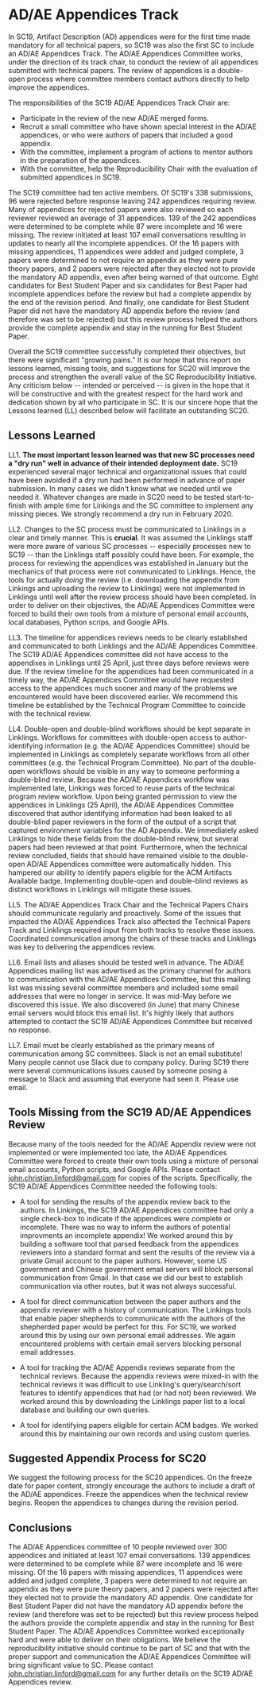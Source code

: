 AD/AE Appendices Track
======================

In SC19, Artifact Description (AD) appendices were for the first time made mandatory for all technical papers, so SC19 was also the first SC to include an AD/AE Appendices Track.  The AD/AE Appendices Committee works, under the direction of its track chair, to conduct the review of all appendices submitted with technical papers. The review of appendices is a double-open process where committee members contact authors directly to help improve the appendices.

The responsibilities of the SC19 AD/AE Appendices Track Chair are:
 * Participate in the review of the new AD/AE merged forms.
 * Recruit a small committee who have shown special interest in the AD/AE appendices, or who were authors of papers that included a good appendix.
 * With the committee, implement a program of actions to mentor authors in the preparation of the appendices.
 * With the committee, help the Reproducibility Chair with the evaluation of submitted appendices in SC19.

The SC19 committee had ten active members.  Of SC19's 338 submissions, 96 were rejected before response leaving 242 appendices requiring review.  Many of appendices for rejected papers were also reviewed so each reviewer reviewed an average of 31 appendices.  139 of the 242 appendices were determined to be complete while 87 were incomplete and 16 were missing.  The review initiated at least 107 email conversations resulting in updates to nearly all the incomplete appendices.  Of the 16 papers with missing appendices, 11 appendices were added and judged complete, 3 papers were determined to not require an appendix as they were pure theory papers, and 2 papers were rejected after they elected not to provide the mandatory AD appendix, even after being warned of that outcome.  Eight candidates for Best Student Paper and six candidates for Best Paper had incomplete appendices before the review but had a complete appendix by the end of the revision period.  And finally, one candidate for Best Student Paper did not have the mandatory AD appendix before the review (and therefore was set to be rejected) but this review process helped the authors provide the complete appendix and stay in the running for Best Student Paper.

Overall the SC19 committee successfully completed their objectives, but there were significant "growing pains."  It is our hope that this report on lessons learned, missing tools, and suggestions for SC20 will improve the process and strengthen the overall value of the SC Reproducibility Initiative.  Any criticism below -- intended or perceived -- is given in the hope that it will be constructive and with the greatest respect for the hard work and dedication shown by all who participate in SC.  It is our sincere hope that the Lessons learned (LL) described below will facilitate an outstanding SC20.


Lessons Learned
---------------

  LL1. **The most important lesson learned was that new SC processes need a "dry run" well in advance of their intended deployment date.** SC19 experienced several major technical and organizational issues that could have been avoided if a dry run had been performed in advance of paper submission.  In many cases we didn't know what we needed until we needed it.  Whatever changes are made in SC20 need to be tested start-to-finish with ample time for Linkings and the SC committee to implement any missing pieces.  We strongly recommend a dry run in February 2020.

  LL2. Changes to the SC process must be communicated to Linklings in a clear and timely manner.  This is **crucial**.  It was assumed the Linklings staff were more aware of various SC processes -- especially processes new to SC19 -- than the Linklings staff possibly could have been.  For example, the process for reviewing the appendices was established in January but the mechanics of that process were not communicated to Linklings.  Hence, the tools for actually *doing* the review (i.e. downloading the appendix from Linkings and uploading the review to Linklings) were not implemented in Linklings until well after the review process should have been completed.  In order to deliver on their objectives, the AD/AE Appendices Committee were forced to build their own tools from a mixture of personal email accounts, local databases, Python scrips, and Google APIs.

  LL3. The timeline for appendices reviews needs to be clearly established and communicated to both Linklings and the AD/AE Appendices Committee. The SC19 AD/AE Appendices committee did not have access to the appendixes in Linklings until 25 April, just three days before reviews were due.  If the review timeline for the appendices had been communicated in a timely way, the AD/AE Appendices Committee would have requested access to the appendices much sooner and many of the problems we encountered would have been discovered earlier.  We recommend this timeline be established by the Technical Program Committee to coincide with the technical review.

  LL4. Double-open and double-blind workflows should be kept separate in Linklings.  Workflows for committees with double-open access to author-identifying information (e.g. the AD/AE Appendices Committee) should be implemented in Linklings as completely separate workflows from all other committees (e.g. the Technical Program Committee).  No part of the double-open workflows should be visible in any way to someone performing a double-blind review.  Because the AD/AE Appendices workflow was implemented late, Linkings was forced to reuse parts of the technical program review workflow.  Upon being granted permission to view the appendices in Linklings (25 April), the AD/AE Appendices Committee discovered that author identifying information had been leaked to all double-blind paper reviewers in the form of the output of a script that captured environment variables for the AD Appendix.  We immediately asked Linklings to hide these fields from the double-blind review, but several papers had been reviewed at that point.  Furthermore, when the technical review concluded, fields that should have remained visible to the double-open AD/AE Appendices committee were automatically hidden.  This hampered our ability to identify papers eligible for the ACM Artifacts Available badge.  Implementing double-open and double-blind reviews as distinct workflows in Linklings will mitigate these issues.

  LL5.  The AD/AE Appendices Track Chair and the Technical Papers Chairs should communicate regularly and proactively.  Some of the issues that impacted the AD/AE Appendices Track also affected the Technical Papers Track and Linklings required input from both tracks to resolve these issues.  Coordinated communication among the chairs of these tracks and Linklings was key to delivering the appendices review.

  LL6. Email lists and aliases should be tested well in advance.  The AD/AE Appendices mailing list was advertised as the primary channel for authors to communication with the AD/AE Appendices Committee, but this mailing list was missing several committee members and included some email addresses that were no longer in service.  It was mid-May before we discovered this issue.  We also discovered (in June) that many Chinese email servers would block this email list.  It's highly likely that authors attempted to contact the SC19 AD/AE Appendices Committee but received no response.

  LL7. Email must be clearly established as the primary means of communication among SC committees.  Slack is not an email substitute!  Many people cannot use Slack due to company policy. During SC19 there were several communications issues caused by someone posing a message to Slack and assuming that everyone had seen it.  Please use email.


Tools Missing from the SC19 AD/AE Appendices Review
---------------------------------------------------

Because many of the tools needed for the AD/AE Appendix review were not implemented or were implemented too late, the AD/AE Appendices Committee were forced to create their own tools using a mixture of personal email accounts, Python scripts, and Google APIs.  Please contact john.christian.linford@gmail.com for copies of the scripts.  Specifically, the SC19 AD/AE Appendices Committee needed the following tools:

  * A tool for sending the results of the appendix review back to the authors.  In Linkings, the SC19 AD/AE Appendices committee had only a single check-box to indicate if the appendices were complete or incomplete.  There was no way to inform the authors of potential improvments an incomplete appendix!  We worked around this by building a software tool that parsed feedback from the appendices reviewers into a standard format and sent the results of the review via a private Gmail account to the paper authors.  However, some US government and Chinese government email servers will block personal communication from Gmail.  In that case we did our best to establish communication via other routes, but it was not always successful.

  * A tool for direct communication between the paper authors and the appendix reviewer with a history of communication.  The Linkings tools that enable paper shepherds to communicate with the authors of the shepherded paper would be perfect for this. For SC19, we worked around this by using our own personal email addresses.  We again encountered problems with certain email servers blocking personal email addresses.

  * A tool for tracking the AD/AE Appendix reviews separate from the technical reviews.  Because the appendix reviews were mixed-in with the technical reviews it was difficult to use Linkling's query/search/sort features to identify appendices that had (or had not) been reviewed.  We worked around this by downloading the Linklings paper list to a local database and building our own queries.

  * A tool for identifying papers eligible for certain ACM badges.  We worked around this by maintaining our own records and using custom queries.


Suggested Appendix Process for SC20
-----------------------------------

We suggest the following process for the SC20 appendices.  On the freeze date for paper content, strongly encourage the authors to include a draft of the AD/AE appendices.  Freeze the appendices when the technical review begins.  Reopen the appendices to changes during the revision period.


Conclusions
-----------

The AD/AE Appendices committee of 10 people reviewed over 300 appendices and initiated at least 107 email conversations.  139 appendices were determined to be complete while 87 were incomplete and 16 were missing.  Of the 16 papers with missing appendices, 11 appendices were added and judged complete, 3 papers were determined to not require an appendix as they were pure theory papers, and 2 papers were rejected after they elected not to provide the mandatory AD appendix.  One candidate for Best Student Paper did not have the mandatory AD appendix before the review (and therefore was set to be rejected) but this review process helped the authors provide the complete appendix and stay in the running for Best Student Paper.  The AD/AE Appendices Committee worked exceptionally hard and were able to deliver on their obligations.  We believe the reproducibility initiative should continue to be part of SC and that with the proper support and communication the AD/AE Appendices Committee will bring significant value to SC.  Please contact john.christian.linford@gmail.com for any further details on the SC19 AD/AE Appendices review.
